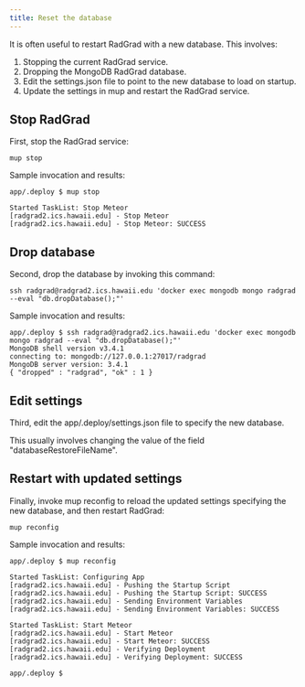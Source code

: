 ```yaml
---
title: Reset the database
---
```


It is often useful to restart RadGrad with a new database. This involves:

  1. Stopping the current RadGrad service.
  2. Dropping the MongoDB RadGrad database.
  3. Edit the settings.json file to point to the new database to load on startup.
  4. Update the settings in mup and restart the RadGrad service.

## Stop RadGrad

First, stop the RadGrad service:

```shell
mup stop
```

Sample invocation and results:

```shell
app/.deploy $ mup stop

Started TaskList: Stop Meteor
[radgrad2.ics.hawaii.edu] - Stop Meteor
[radgrad2.ics.hawaii.edu] - Stop Meteor: SUCCESS
```

## Drop database

Second, drop the database by invoking this command:

```shell
ssh radgrad@radgrad2.ics.hawaii.edu 'docker exec mongodb mongo radgrad --eval "db.dropDatabase();"'
```

Sample invocation and results:

```shell
app/.deploy $ ssh radgrad@radgrad2.ics.hawaii.edu 'docker exec mongodb mongo radgrad --eval "db.dropDatabase();"'
MongoDB shell version v3.4.1
connecting to: mongodb://127.0.0.1:27017/radgrad
MongoDB server version: 3.4.1
{ "dropped" : "radgrad", "ok" : 1 }
```

## Edit settings

Third, edit the app/.deploy/settings.json file to specify the new database.

This usually involves changing the value of the field "databaseRestoreFileName".

## Restart with updated settings

Finally, invoke mup reconfig to reload the updated settings specifying the new database, and then restart RadGrad:

```shell
mup reconfig
```

Sample invocation and results:

```shell
app/.deploy $ mup reconfig

Started TaskList: Configuring App
[radgrad2.ics.hawaii.edu] - Pushing the Startup Script
[radgrad2.ics.hawaii.edu] - Pushing the Startup Script: SUCCESS
[radgrad2.ics.hawaii.edu] - Sending Environment Variables
[radgrad2.ics.hawaii.edu] - Sending Environment Variables: SUCCESS

Started TaskList: Start Meteor
[radgrad2.ics.hawaii.edu] - Start Meteor
[radgrad2.ics.hawaii.edu] - Start Meteor: SUCCESS
[radgrad2.ics.hawaii.edu] - Verifying Deployment
[radgrad2.ics.hawaii.edu] - Verifying Deployment: SUCCESS

app/.deploy $
```







